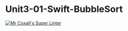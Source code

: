 # Unit3-01-Swift-BubbleSort
[![Mr Coxall's Super Linter](https://github.com/ICS4U-Programming-Zak-G/Unit3-01-Swift-BubbleSort/workflows/Mr%20Coxall's%20Super%20Linter/badge.svg)](https://github.com/ICS4U-Programming-Zak-G/Unit3-01-Swift-BubbleSort/actions/)
